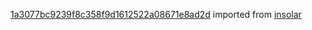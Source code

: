 [1a3077bc9239f8c358f9d1612522a08671e8ad2d](https://github.com/insolar/insolar/commit/1a3077bc9239f8c358f9d1612522a08671e8ad2d) imported from [insolar](https://github.com/insolar/insolar)
